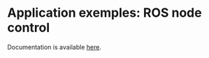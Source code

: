 # Application exemples: ROS node control

Documentation is available [here](https://docs.niryo.com/applications/ned/tutorials/control_ned_ros_node_joystick).